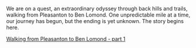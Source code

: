 We are on a quest, an extraordinary odyssey through back hills and trails, walking from Pleasanton to Ben Lomond.  One unpredictable mile at a time, our journey has begun, but the ending is yet unknown. The story begins here.

[Walking from Pleasanton to Ben Lomond - part 1](pleasanton-part-1/story.md)
